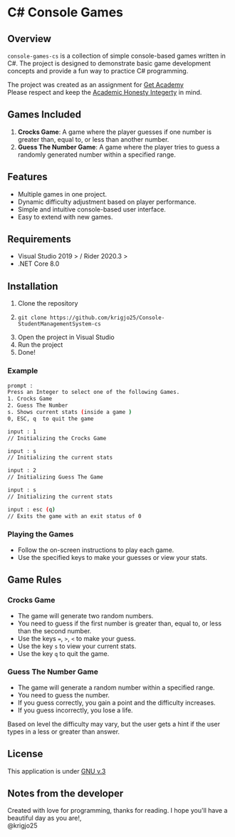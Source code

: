 # C# Console Games

## Overview
`console-games-cs` is a collection of simple console-based games written in C#.
The project is designed to demonstrate basic game development concepts and provide a fun way to practice C# programming.

The project was created as an assignment for [Get Academy](https://getacademy.no)<br>
Please respect and keep
the [Academic Honesty Integerty](https://ctl.columbia.edu/resources-and-technology/resources/academic-integrity/) in
mind.<br>

## Games Included
1. **Crocks Game**: A game where the player guesses if one number is greater than, equal to, or less than another number.
2. **Guess The Number Game**: A game where the player tries to guess a randomly generated number within a specified range.

## Features
- Multiple games in one project.
- Dynamic difficulty adjustment based on player performance.
- Simple and intuitive console-based user interface.
- Easy to extend with new games.

## Requirements
- Visual Studio 2019 > / Rider 2020.3 >
- .NET Core 8.0

## Installation
1. Clone the repository
2. ```shell script
   git clone https://github.com/krigjo25/Console-StudentManagementSystem-cs
   ```
3. Open the project in Visual Studio
4. Run the project
5. Done!

### Example
```sh
prompt :
Press an Integer to select one of the following Games.
1. Crocks Game
2. Guess The Number
s. Shows current stats (inside a game )
0, ESC, q  to quit the game

input : 1
// Initializing the Crocks Game

input : s
// Initializing the current stats

input : 2
// Initializing Guess The Game

input : s
// Initializing the current stats

input : esc (q)
// Exits the game with an exit status of 0

```

### Playing the Games
- Follow the on-screen instructions to play each game.
- Use the specified keys to make your guesses or view your stats.

## Game Rules

### Crocks Game
- The game will generate two random numbers.
- You need to guess if the first number is greater than, equal to, or less than the second number.
- Use the keys `=`, `>`, `<` to make your guess.
- Use the key `s` to view your current stats.
- Use the key `q` to quit the game.

### Guess The Number Game
- The game will generate a random number within a specified range.
- You need to guess the number.
- If you guess correctly, you gain a point and the difficulty increases.
- If you guess incorrectly, you lose a life.

Based on level the difficulty may vary, but the user gets a hint if the user types in a less or greater than answer.

## License
This application is under [GNU v.3](./LICENCE)

## Notes from the developer
Created with love for programming, thanks for reading.
I hope you'll have a beautiful day as you are!,<br>
@krigjo25
